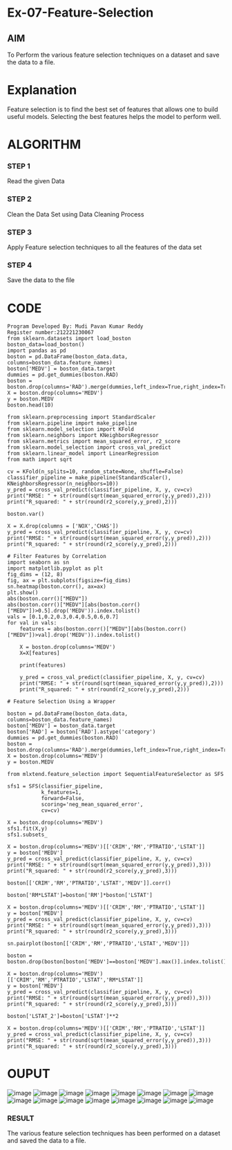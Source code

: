 # Ex-07-Feature-Selection
## AIM
To Perform the various feature selection techniques on a dataset and save the data to a file. 

# Explanation
Feature selection is to find the best set of features that allows one to build useful models.
Selecting the best features helps the model to perform well. 

# ALGORITHM
### STEP 1
Read the given Data
### STEP 2
Clean the Data Set using Data Cleaning Process
### STEP 3
Apply Feature selection techniques to all the features of the data set
### STEP 4
Save the data to the file

# CODE
```
Program Developed By: Mudi Pavan Kumar Reddy
Register number:212221230067
from sklearn.datasets import load_boston
boston_data=load_boston()
import pandas as pd
boston = pd.DataFrame(boston_data.data, columns=boston_data.feature_names)
boston['MEDV'] = boston_data.target
dummies = pd.get_dummies(boston.RAD)
boston = boston.drop(columns='RAD').merge(dummies,left_index=True,right_index=True)
X = boston.drop(columns='MEDV')
y = boston.MEDV
boston.head(10)

from sklearn.preprocessing import StandardScaler
from sklearn.pipeline import make_pipeline
from sklearn.model_selection import KFold
from sklearn.neighbors import KNeighborsRegressor
from sklearn.metrics import mean_squared_error, r2_score
from sklearn.model_selection import cross_val_predict
from sklearn.linear_model import LinearRegression
from math import sqrt

cv = KFold(n_splits=10, random_state=None, shuffle=False)
classifier_pipeline = make_pipeline(StandardScaler(), KNeighborsRegressor(n_neighbors=10))
y_pred = cross_val_predict(classifier_pipeline, X, y, cv=cv)
print("RMSE: " + str(round(sqrt(mean_squared_error(y,y_pred)),2)))
print("R_squared: " + str(round(r2_score(y,y_pred),2)))

boston.var()

X = X.drop(columns = ['NOX','CHAS'])
y_pred = cross_val_predict(classifier_pipeline, X, y, cv=cv)
print("RMSE: " + str(round(sqrt(mean_squared_error(y,y_pred)),2)))
print("R_squared: " + str(round(r2_score(y,y_pred),2)))

# Filter Features by Correlation
import seaborn as sn
import matplotlib.pyplot as plt
fig_dims = (12, 8)
fig, ax = plt.subplots(figsize=fig_dims)
sn.heatmap(boston.corr(), ax=ax)
plt.show()
abs(boston.corr()["MEDV"])
abs(boston.corr()["MEDV"][abs(boston.corr()["MEDV"])>0.5].drop('MEDV')).index.tolist()
vals = [0.1,0.2,0.3,0.4,0.5,0.6,0.7]
for val in vals:
    features = abs(boston.corr()["MEDV"][abs(boston.corr()["MEDV"])>val].drop('MEDV')).index.tolist()
    
    X = boston.drop(columns='MEDV')
    X=X[features]
    
    print(features)

    y_pred = cross_val_predict(classifier_pipeline, X, y, cv=cv)
    print("RMSE: " + str(round(sqrt(mean_squared_error(y,y_pred)),2)))
    print("R_squared: " + str(round(r2_score(y,y_pred),2)))

# Feature Selection Using a Wrapper

boston = pd.DataFrame(boston_data.data, columns=boston_data.feature_names)
boston['MEDV'] = boston_data.target
boston['RAD'] = boston['RAD'].astype('category')
dummies = pd.get_dummies(boston.RAD)
boston = boston.drop(columns='RAD').merge(dummies,left_index=True,right_index=True)
X = boston.drop(columns='MEDV')
y = boston.MEDV

from mlxtend.feature_selection import SequentialFeatureSelector as SFS

sfs1 = SFS(classifier_pipeline, 
           k_features=1, 
           forward=False, 
           scoring='neg_mean_squared_error',
           cv=cv)

X = boston.drop(columns='MEDV')
sfs1.fit(X,y)
sfs1.subsets_

X = boston.drop(columns='MEDV')[['CRIM','RM','PTRATIO','LSTAT']]
y = boston['MEDV']
y_pred = cross_val_predict(classifier_pipeline, X, y, cv=cv)
print("RMSE: " + str(round(sqrt(mean_squared_error(y,y_pred)),3)))
print("R_squared: " + str(round(r2_score(y,y_pred),3)))

boston[['CRIM','RM','PTRATIO','LSTAT','MEDV']].corr()

boston['RM*LSTAT']=boston['RM']*boston['LSTAT']

X = boston.drop(columns='MEDV')[['CRIM','RM','PTRATIO','LSTAT']]
y = boston['MEDV']
y_pred = cross_val_predict(classifier_pipeline, X, y, cv=cv)
print("RMSE: " + str(round(sqrt(mean_squared_error(y,y_pred)),3)))
print("R_squared: " + str(round(r2_score(y,y_pred),3)))

sn.pairplot(boston[['CRIM','RM','PTRATIO','LSTAT','MEDV']])

boston = boston.drop(boston[boston['MEDV']==boston['MEDV'].max()].index.tolist())

X = boston.drop(columns='MEDV')[['CRIM','RM','PTRATIO','LSTAT','RM*LSTAT']]
y = boston['MEDV']
y_pred = cross_val_predict(classifier_pipeline, X, y, cv=cv)
print("RMSE: " + str(round(sqrt(mean_squared_error(y,y_pred)),3)))
print("R_squared: " + str(round(r2_score(y,y_pred),3)))

boston['LSTAT_2']=boston['LSTAT']**2

X = boston.drop(columns='MEDV')[['CRIM','RM','PTRATIO','LSTAT']]
y_pred = cross_val_predict(classifier_pipeline, X, y, cv=cv)
print("RMSE: " + str(round(sqrt(mean_squared_error(y,y_pred)),3)))
print("R_squared: " + str(round(r2_score(y,y_pred),3)))
```


# OUPUT
![image](https://user-images.githubusercontent.com/94505585/170406591-47feac04-6cc9-4892-b5c3-433f1d8d50bb.png)
![image](https://user-images.githubusercontent.com/94505585/170406697-6a97d8fd-b310-4352-a30a-c1adfc4a0bcb.png)
![image](https://user-images.githubusercontent.com/94505585/170406735-a7d9e5a9-c2fa-4879-ac98-26abb47d0ee4.png)
![image](https://user-images.githubusercontent.com/94505585/170406761-e9529da2-9b56-4590-bb4f-6d52cf94af8b.png)
![image](https://user-images.githubusercontent.com/94505585/170406784-a6c8952a-a730-477e-9415-a8e3409866fc.png)
![image](https://user-images.githubusercontent.com/94505585/170406804-8adcb545-9eb2-47f4-a344-c444b038c0a5.png)
![image](https://user-images.githubusercontent.com/94505585/170406816-235fd4c5-f4f9-4cc7-9054-c284c6925144.png)
![image](https://user-images.githubusercontent.com/94505585/170406839-a4534b51-9a1f-4628-90ba-38393d30e65f.png)
![image](https://user-images.githubusercontent.com/94505585/170406858-b2d8e732-8d3a-4284-8e65-9737d5badc74.png)
![image](https://user-images.githubusercontent.com/94505585/170406874-74641eeb-e3e5-45c4-bc29-9b13309261e0.png)
![image](https://user-images.githubusercontent.com/94505585/170406890-c590bde6-d009-47ad-9a3d-2ec4f3c16781.png)
![image](https://user-images.githubusercontent.com/94505585/170406901-b9ab21e5-11ed-4ccb-9f7a-3ef0aaa5dd62.png)
![image](https://user-images.githubusercontent.com/94505585/170406920-1ed23c3b-fd72-41fb-a5e4-6caf586b9620.png)
![image](https://user-images.githubusercontent.com/94505585/170406931-60102e9b-3b65-4466-b683-f5941fe113b3.png)
![image](https://user-images.githubusercontent.com/94505585/170406949-019df07e-1ef1-49fd-880a-6b84c914d1bf.png)
![image](https://user-images.githubusercontent.com/94505585/170406966-4fafb6f2-64b9-4b47-84ef-b532d498f145.png)

### RESULT
The various feature selection techniques has been performed on a dataset and saved the data to a file.
